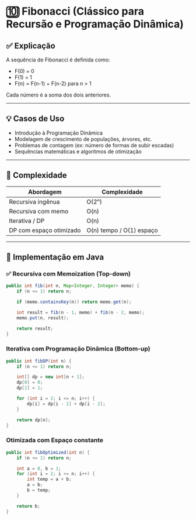 # 🔟 Fibonacci (Clássico para Recursão e Programação Dinâmica)

## ✅ Explicação

A sequência de Fibonacci é definida como:

- F(0) = 0
- F(1) = 1
- F(n) = F(n-1) + F(n-2) para n > 1


Cada número é a soma dos dois anteriores.

---

## 💡 Casos de Uso

- Introdução à Programação Dinâmica
- Modelagem de crescimento de populações, árvores, etc.
- Problemas de contagem (ex: número de formas de subir escadas)
- Sequências matemáticas e algoritmos de otimização

---

## 🧠 Complexidade

| Abordagem           | Complexidade |
|---------------------|--------------|
| Recursiva ingênua   | O(2ⁿ)        |
| Recursiva com memo  | O(n)         |
| Iterativa / DP      | O(n)         |
| DP com espaço otimizado | O(n) tempo / O(1) espaço |

---

## 🧪 Implementação em Java

### ✅ Recursiva com Memoization (Top-down)

```java
public int fib(int n, Map<Integer, Integer> memo) {
    if (n <= 1) return n;

    if (memo.containsKey(n)) return memo.get(n);

    int result = fib(n - 1, memo) + fib(n - 2, memo);
    memo.put(n, result);

    return result;
}
```

### Iterativa com Programação Dinâmica (Bottom-up)

```java
public int fibDP(int n) {
    if (n <= 1) return n;

    int[] dp = new int[n + 1];
    dp[0] = 0;
    dp[1] = 1;

    for (int i = 2; i <= n; i++) {
        dp[i] = dp[i - 1] + dp[i - 2];
    }

    return dp[n];
}
```

### Otimizada com Espaço constante

```java
public int fibOptimized(int n) {
    if (n <= 1) return n;

    int a = 0, b = 1;
    for (int i = 2; i <= n; i++) {
        int temp = a + b;
        a = b;
        b = temp;
    }

    return b;
}
```

